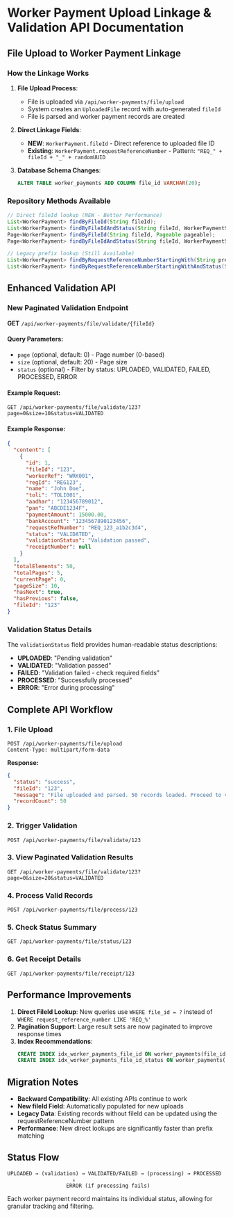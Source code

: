 # Worker Payment Upload Linkage & Validation API Documentation

## File Upload to Worker Payment Linkage

### How the Linkage Works

1. **File Upload Process**:
   - File is uploaded via `/api/worker-payments/file/upload`
   - System creates an `UploadedFile` record with auto-generated `fileId`
   - File is parsed and worker payment records are created

2. **Direct Linkage Fields**:
   - **NEW**: `WorkerPayment.fileId` - Direct reference to uploaded file ID
   - **Existing**: `WorkerPayment.requestReferenceNumber` - Pattern: `"REQ_" + fileId + "_" + randomUUID`

3. **Database Schema Changes**:
   ```sql
   ALTER TABLE worker_payments ADD COLUMN file_id VARCHAR(20);
   ```

### Repository Methods Available

```java
// Direct fileId lookup (NEW - Better Performance)
List<WorkerPayment> findByFileId(String fileId);
List<WorkerPayment> findByFileIdAndStatus(String fileId, WorkerPaymentStatus status);
Page<WorkerPayment> findByFileId(String fileId, Pageable pageable);
Page<WorkerPayment> findByFileIdAndStatus(String fileId, WorkerPaymentStatus status, Pageable pageable);

// Legacy prefix lookup (Still Available)
List<WorkerPayment> findByRequestReferenceNumberStartingWith(String prefix);
List<WorkerPayment> findByRequestReferenceNumberStartingWithAndStatus(String prefix, WorkerPaymentStatus status);
```

## Enhanced Validation API

### New Paginated Validation Endpoint

**GET** `/api/worker-payments/file/validate/{fileId}`

#### Query Parameters:
- `page` (optional, default: 0) - Page number (0-based)
- `size` (optional, default: 20) - Page size
- `status` (optional) - Filter by status: UPLOADED, VALIDATED, FAILED, PROCESSED, ERROR

#### Example Request:
```http
GET /api/worker-payments/file/validate/123?page=0&size=10&status=VALIDATED
```

#### Example Response:
```json
{
  "content": [
    {
      "id": 1,
      "fileId": "123",
      "workerRef": "WRK001",
      "regId": "REG123",
      "name": "John Doe",
      "toli": "TOLI001",
      "aadhar": "123456789012",
      "pan": "ABCDE1234F",
      "paymentAmount": 15000.00,
      "bankAccount": "1234567890123456",
      "requestRefNumber": "REQ_123_a1b2c3d4",
      "status": "VALIDATED",
      "validationStatus": "Validation passed",
      "receiptNumber": null
    }
  ],
  "totalElements": 50,
  "totalPages": 5,
  "currentPage": 0,
  "pageSize": 10,
  "hasNext": true,
  "hasPrevious": false,
  "fileId": "123"
}
```

### Validation Status Details

The `validationStatus` field provides human-readable status descriptions:

- **UPLOADED**: "Pending validation"
- **VALIDATED**: "Validation passed"
- **FAILED**: "Validation failed - check required fields"
- **PROCESSED**: "Successfully processed"
- **ERROR**: "Error during processing"

## Complete API Workflow

### 1. File Upload
```http
POST /api/worker-payments/file/upload
Content-Type: multipart/form-data
```

**Response:**
```json
{
  "status": "success",
  "fileId": "123",
  "message": "File uploaded and parsed. 50 records loaded. Proceed to validation.",
  "recordCount": 50
}
```

### 2. Trigger Validation
```http
POST /api/worker-payments/file/validate/123
```

### 3. View Paginated Validation Results
```http
GET /api/worker-payments/file/validate/123?page=0&size=20&status=VALIDATED
```

### 4. Process Valid Records
```http
POST /api/worker-payments/file/process/123
```

### 5. Check Status Summary
```http
GET /api/worker-payments/file/status/123
```

### 6. Get Receipt Details
```http
GET /api/worker-payments/file/receipt/123
```

## Performance Improvements

1. **Direct FileId Lookup**: New queries use `WHERE file_id = ?` instead of `WHERE request_reference_number LIKE 'REQ_%'`
2. **Pagination Support**: Large result sets are now paginated to improve response times
3. **Index Recommendations**:
   ```sql
   CREATE INDEX idx_worker_payments_file_id ON worker_payments(file_id);
   CREATE INDEX idx_worker_payments_file_id_status ON worker_payments(file_id, status);
   ```

## Migration Notes

- **Backward Compatibility**: All existing APIs continue to work
- **New fileId Field**: Automatically populated for new uploads
- **Legacy Data**: Existing records without fileId can be updated using the requestReferenceNumber pattern
- **Performance**: New direct lookups are significantly faster than prefix matching

## Status Flow

```
UPLOADED → (validation) → VALIDATED/FAILED → (processing) → PROCESSED
                     ↓
                   ERROR (if processing fails)
```

Each worker payment record maintains its individual status, allowing for granular tracking and filtering.
